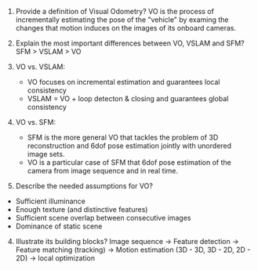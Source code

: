 1. Provide a definition of Visual Odometry?
VO is the process of incrementally estimating the pose of the "vehicle" by examing the changes that motion induces on the images of its onboard cameras.

2. Explain the most important differences between VO, VSLAM and SFM?
SFM > VSLAM > VO
  1. VO vs. VSLAM: 
     - VO focuses on incremental estimation and guarantees local consistency
     - VSLAM = VO + loop detecton & closing and guarantees global consistency
  2. VO vs. SFM: 
     - SFM is the more general VO that tackles the problem of 3D reconstruction and 6dof pose estimation jointly with unordered image sets.
     - VO is a particular case of SFM that 6dof pose estimation of the camera from image sequence and in real time.

3. Describe the needed assumptions for VO?
  - Sufficient illuminance 
  - Enough texture (and distinctive features)
  - Sufficient scene overlap between consecutive images
  - Dominance of static scene

4. Illustrate its building blocks?
Image sequence -> Feature detection -> Feature matching (tracking) -> Motion estimation (3D - 3D, 3D - 2D, 2D - 2D) -> local optimization